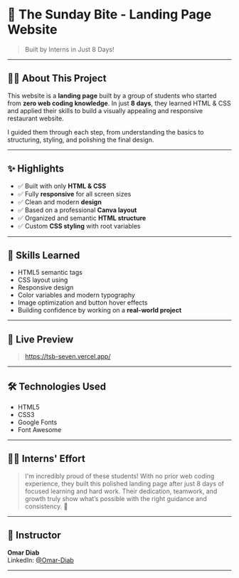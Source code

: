 # 🍔 The Sunday Bite - Landing Page Website

> Built by Interns in Just 8 Days!

---

## 👨‍🏫 About This Project

This website is a **landing page** built by a group of students who started from **zero web coding knowledge**. In just **8 days**, they learned HTML & CSS and applied their skills to build a visually appealing and responsive restaurant website.

I guided them through each step, from understanding the basics to structuring, styling, and polishing the final design.

---

## ✨ Highlights

- ✅ Built with only **HTML & CSS**
- ✅ Fully **responsive** for all screen sizes
- ✅ Clean and modern **design**
- ✅ Based on a professional **Canva layout**
- ✅ Organized and semantic **HTML structure**
- ✅ Custom **CSS styling** with root variables

---

## 🎯 Skills Learned

- HTML5 semantic tags
- CSS layout using
- Responsive design
- Color variables and modern typography
- Image optimization and button hover effects
- Building confidence by working on a **real-world project**

---

## 🚀 Live Preview
> https://tsb-seven.vercel.app/

---

## 🛠️ Technologies Used

- HTML5  
- CSS3  
- Google Fonts  
- Font Awesome

---

## 👨‍🎓 Interns' Effort

> I'm incredibly proud of these students! With no prior web coding experience, they built this polished landing page after just 8 days of focused learning and hard work. Their dedication, teamwork, and growth truly show what’s possible with the right guidance and consistency. 💪

---

## 🙌 Instructor

**Omar Diab**  
LinkedIn: [@Omar-Diab](https://www.linkedin.com/in/omardiab1/)

---
